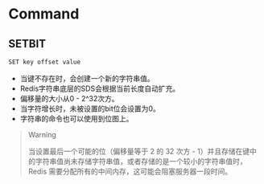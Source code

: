 # 


# Command

## SETBIT

```bash
SET key offset value
```

+ 当键不存在时，会创建一个新的字符串值。
+ Redis字符串底层的SDS会根据当前长度自动扩充。
+ 偏移量的大小从0 - 2^32次方。
+ 当字符增长时，未被设置的bit位会设置为0。
+ 字符串的命令也可以使用到位图上。

> Warning
>
> 当设置最后一个可能的位（偏移量等于 2 的 32 次方 - 1）并且存储在键中的字符串值尚未存储字符串值，或者存储的是一个较小的字符串值时，Redis 需要分配所有的中间内存，这可能会阻塞服务器一段时间。